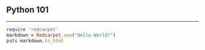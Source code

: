 

## Python 101
-------------


```ruby
require 'redcarpet'
markdown = Redcarpet.new("Hello World!")
puts markdown.to_html
```


